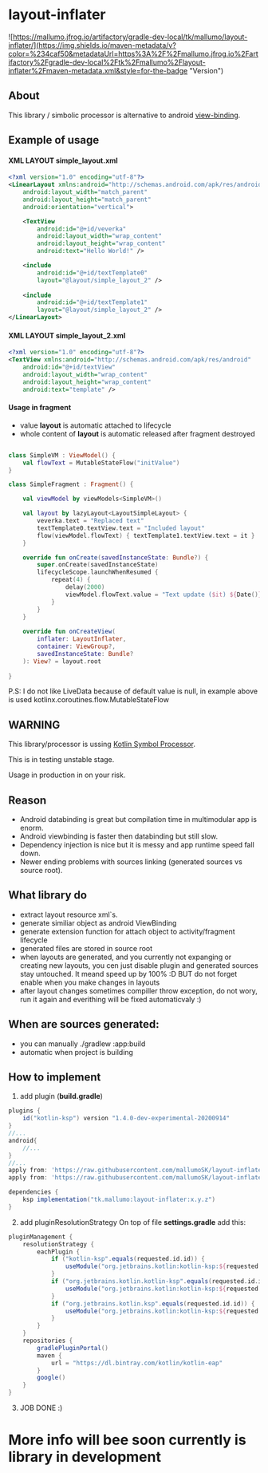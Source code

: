 # layout-inflater

![https://mallumo.jfrog.io/artifactory/gradle-dev-local/tk/mallumo/layout-inflater/](https://img.shields.io/maven-metadata/v?color=%234caf50&metadataUrl=https%3A%2F%2Fmallumo.jfrog.io%2Fartifactory%2Fgradle-dev-local%2Ftk%2Fmallumo%2Flayout-inflater%2Fmaven-metadata.xml&style=for-the-badge "Version")

## About
This library / simbolic processor is alternative to android [view-binding](https://developer.android.com/topic/libraries/view-binding).

## Example of usage
#### XML LAYOUT simple_layout.xml
```xml
<?xml version="1.0" encoding="utf-8"?>
<LinearLayout xmlns:android="http://schemas.android.com/apk/res/android"
    android:layout_width="match_parent"
    android:layout_height="match_parent"
    android:orientation="vertical">

    <TextView
        android:id="@+id/veverka"
        android:layout_width="wrap_content"
        android:layout_height="wrap_content"
        android:text="Hello World!" />

    <include
        android:id="@+id/textTemplate0"
        layout="@layout/simple_layout_2" />
    
    <include
        android:id="@+id/textTemplate1"
        layout="@layout/simple_layout_2" />
</LinearLayout>
```
#### XML LAYOUT simple_layout_2.xml
```xml
<?xml version="1.0" encoding="utf-8"?>
<TextView xmlns:android="http://schemas.android.com/apk/res/android"
    android:id="@+id/textView"
    android:layout_width="wrap_content"
    android:layout_height="wrap_content"
    android:text="template" />
```

#### Usage in fragment
* value **layout** is automatic attached to lifecycle
* whole content of **layout** is automatic released after fragment destroyed


```kotlin

class SimpleVM : ViewModel() {
    val flowText = MutableStateFlow("initValue")
}

class SimpleFragment : Fragment() {

    val viewModel by viewModels<SimpleVM>()

    val layout by lazyLayout<LayoutSimpleLayout> { 
        veverka.text = "Replaced text"
        textTemplate0.textView.text = "Included layout"
        flow(viewModel.flowText) { textTemplate1.textView.text = it }
    }

    override fun onCreate(savedInstanceState: Bundle?) {
        super.onCreate(savedInstanceState)
        lifecycleScope.launchWhenResumed {
            repeat(4) {
                delay(2000)
                viewModel.flowText.value = "Text update ($it) ${Date()}"
            }
        }
    }
    
    override fun onCreateView(
        inflater: LayoutInflater,
        container: ViewGroup?,
        savedInstanceState: Bundle?
    ): View? = layout.root
    
}

```
P.S: I do not like LiveData because of default value is null, 
in example above is used kotlinx.coroutines.flow.MutableStateFlow

## WARNING
This library/processor is ussing [Kotlin Symbol Processor](https://github.com/android/kotlin/tree/ksp/libraries/tools/kotlin-symbol-processing-api).

This is in testing unstable stage.

Usage in production in on your risk.

## Reason
* Android databinding is great but compilation time in multimodular app is enorm.
* Android viewbinding is faster then databinding but still slow.
* Dependency injection is nice but it is messy and app runtime speed fall down.
* Newer ending problems with sources linking (generated sources vs source root).

## What library do
* extract layout resource xml`s.
* generate similiar object as android ViewBinding
* generate extension function for attach object to activity/fragment lifecycle
* generated files are stored in source root
* when layouts are generated, and you currently not expanging or creating new layouts, you cen just disable plugin and generated sources stay untouched. It meand speed up by 100% :D BUT do not forget enable when you make changes in layouts
* after layout changes sometimes compiller throw exception, do not wory, run it again and everithing will be fixed automaticvaly :)

## When are sources generated:
* you can manually ./gradlew :app:build
* automatic when project is building


## How to implement


1. add plugin (**build.gradle**)
```groovy
plugins {
    id("kotlin-ksp") version "1.4.0-dev-experimental-20200914"
}
//...
android{
    //...
}
//...
apply from: 'https://raw.githubusercontent.com/mallumoSK/layout-inflater/main/ksp-config.gradle'
apply from: 'https://raw.githubusercontent.com/mallumoSK/layout-inflater/main/ksp-layout-inflater.gradle'

dependencies {
    ksp implementation("tk.mallumo:layout-inflater:x.y.z")
}
```

2. add pluginResolutionStrategy On top of file **settings.gradle** add this:
```groovy
pluginManagement {
    resolutionStrategy {
        eachPlugin {
            if ("kotlin-ksp".equals(requested.id.id)) {
                useModule("org.jetbrains.kotlin:kotlin-ksp:${requested.version}")
            }
            if ("org.jetbrains.kotlin.kotlin-ksp".equals(requested.id.id)) {
                useModule("org.jetbrains.kotlin:kotlin-ksp:${requested.version}")
            }
            if ("org.jetbrains.kotlin.ksp".equals(requested.id.id)) {
                useModule("org.jetbrains.kotlin:kotlin-ksp:${requested.version}")
            }
        }
    }
    repositories {
        gradlePluginPortal()
        maven {
            url = "https://dl.bintray.com/kotlin/kotlin-eap"
        }
        google()
    }
}
```

3. JOB DONE :)

# More info will bee soon currently is library in development


